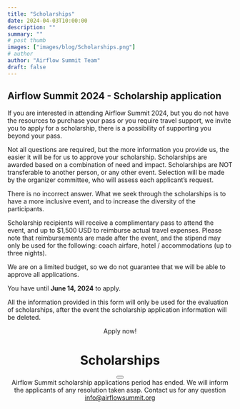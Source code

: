 ```yaml
---
title: "Scholarships"
date: 2024-04-03T10:00:00
description: ""
summary: ""
# post thumb
images: ["images/blog/Scholarships.png"]
# author
author: "Airflow Summit Team"
draft: false
---
```


<h2 class="text-center">Airflow Summit 2024 - Scholarship application</h2>

If you are interested in attending Airflow Summit 2024, but you do not have the resources to purchase your pass or you require travel support, we invite you to apply for a scholarship, there is a possibility of supporting you beyond your pass.

Not all questions are required, but the more information you provide us, the easier it will be for us to approve your scholarship. Scholarships are awarded based on a combination of need and impact. Scholarships are NOT transferable to another person, or any other event. Selection will be made by the organizer committee, who will assess each applicant’s request.

There is no incorrect answer. What we seek through the scholarships is to have a more inclusive event, and to increase the diversity of the participants. 

Scholarship recipients will receive a complimentary pass to attend the event, and up to $1,500 USD to reimburse actual travel expenses. Please note that reimbursements are made after the event, and the stipend may only be used for the following: coach airfare, hotel / accommodations (up to three nights). 

We are on a limited budget, so we do not guarantee that we will be able to approve all applications.

You have until **June 14, 2024** to apply.

All the information provided in this form will only be used for the evaluation of scholarships, after the event the scholarship application information will be deleted.

<center>
 <a id="nav-button" data-bs-toggle="modal" data-bs-target="#exampleModal" class="btn btn-orange text-white btn-rounded" target="_blank">Apply now!</a>
<center>


<!-- Modal -->
<div class="modal fade" id="exampleModal" tabindex="-1" aria-labelledby="exampleModalLabel" aria-hidden="true">
  <div class="modal-dialog modal-dialog-centered">
    <div class="modal-content">
      <div class="modal-header">
        <h1 class="modal-title fs-5" id="exampleModalLabel">Scholarships</h1>
        <button type="button" class="btn-close" data-bs-dismiss="modal" aria-label="Close"></button>
      </div>
      <div class="modal-body">
        Airflow Summit scholarship applications period has ended. We will inform the applicants of any resolution taken asap. Contact us for any question <a href="mailto:info@airflowsummit.org">info@airflowsummit.org</a>
      </div> 
    </div>
  </div>
</div>